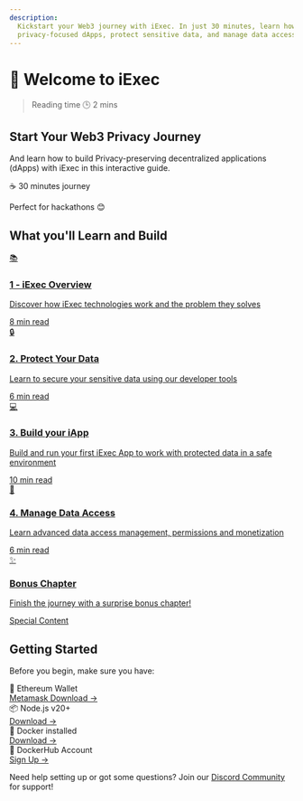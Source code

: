 ```yaml
---
description:
  Kickstart your Web3 journey with iExec. In just 30 minutes, learn how to build
  privacy-focused dApps, protect sensitive data, and manage data access.
---
```


<script setup>
import InfoIcon from '../components/InfoIcon.vue'
</script>

# 👋 Welcome to iExec

> Reading time 🕒 2 mins

<div class="bg-gradient-to-r from-[#fcd15a] to-[#ffad4d] rounded-[6px] px-8 pb-4 text-gray-800 max-w-3xl mx-auto mb-6">
  <h2 class="text-2xl font-bold mt-0 border-none!">Start Your Web3 Privacy Journey</h2>
  <p>And learn how to build Privacy-preserving decentralized applications (dApps) with iExec in this interactive guide.</p>
  <div class="mt-6 flex items-center gap-4">
    <span class="bg-gray-900 text-white px-4 py-2 rounded-full font-medium">☕ 30 minutes journey</span>
    <p>Perfect for hackathons 😊</p>
  </div>
</div>

## What you'll Learn and Build

<div class="grid grid-cols-1 md:grid-cols-2 gap-6 my-8">
  <a href="helloWorld/1-overview" class="bg-[var(--vp-c-bg-soft)] rounded-[6px] p-6 shadow-md hover:shadow-lg transition-all! duration-300 hover:-translate-y-1 flex gap-4 no-underline! relative overflow-hidden before:absolute before:top-0 before:left-0 before:w-full before:h-1 before:bg-[#fcd15a] before:transform before:scale-x-0 before:origin-left before:transition-transform before:duration-300 hover:before:scale-x-100">
    <div class="text-3xl">📚</div>
    <div class="flex flex-col h-full min-h-[120px]">
      <h3 class="m-0! text-lg leading-tight text-[var(--vp-c-text-1)]">1 - iExec Overview</h3>
      <p class="my-4 text-sm text-[var(--vp-c-text-2)]">Discover how iExec technologies work and the problem they solves</p>
      <div class="mt-auto pt-3">
        <span class="inline-block text-sm bg-[var(--vp-c-bg-soft)] rounded text-[var(--vp-c-text-4)]">8 min read</span>
      </div>
    </div>
  </a>

  <a href="helloWorld/2-protectData" class="bg-[var(--vp-c-bg-soft)] rounded-[6px] p-6 shadow-md transition-all! hover:shadow-lg duration-300 hover:-translate-y-1 flex gap-4 no-underline! relative overflow-hidden before:absolute before:top-0 before:left-0 before:w-full before:h-1 before:bg-[#fcd15a] before:transform before:scale-x-0 before:origin-left before:transition-transform before:duration-300 hover:before:scale-x-100">
    <div class="text-3xl">🔒</div>
    <div class="flex flex-col h-full min-h-[120px]">
      <h3 class="m-0! text-lg leading-tight text-[var(--vp-c-text-1)]">2. Protect Your Data</h3>
      <p class="my-4 text-sm text-[var(--vp-c-text-2)]">Learn to secure your sensitive data using our developer tools</p>
      <div class="mt-auto pt-3">
        <span class="inline-block text-sm bg-[var(--vp-c-bg-soft)] rounded text-[var(--vp-c-text-4)]">6 min read</span>
      </div>
    </div>
  </a>

  <a href="helloWorld/3-buildIApp" class="bg-[var(--vp-c-bg-soft)] rounded-[6px] p-6 shadow-md hover:shadow-lg transition-all! duration-300 hover:-translate-y-1 flex gap-4 no-underline! relative overflow-hidden before:absolute before:top-0 before:left-0 before:w-full before:h-1 before:bg-[#fcd15a] before:transform before:scale-x-0 before:origin-left before:transition-transform before:duration-300 hover:before:scale-x-100">
    <div class="text-3xl">💻</div>
    <div class="flex flex-col h-full min-h-[120px]">
      <h3 class="m-0! text-lg leading-tight text-[var(--vp-c-text-1)]">3. Build your iApp</h3>
      <p class="my-4 text-sm text-[var(--vp-c-text-2)]">Build and run your first iExec App to work with protected data in a safe environment</p>
      <div class="mt-auto pt-3">
        <span class="inline-block text-sm bg-[var(--vp-c-bg-soft)] rounded text-[var(--vp-c-text-4)]">10 min read</span>
      </div>
    </div>
  </a>

  <a href="helloWorld/4-manageDataAccess" class="bg-[var(--vp-c-bg-soft)] rounded-[6px] p-6 shadow-md hover:shadow-lg transition-all! duration-300 hover:-translate-y-1 flex gap-4 no-underline! relative overflow-hidden before:absolute before:top-0 before:left-0 before:w-full before:h-1 before:bg-[#fcd15a] before:transform before:scale-x-0 before:origin-left before:transition-transform before:duration-300 hover:before:scale-x-100">
    <div class="text-3xl">🔑</div>
    <div class="flex flex-col h-full min-h-[120px]">
      <h3 class="m-0! text-lg leading-tight text-[var(--vp-c-text-1)]">4. Manage Data Access</h3>
      <p class="my-4 text-sm text-[var(--vp-c-text-2)]">Learn advanced data access management, permissions and monetization</p>
      <div class="mt-auto pt-3">
        <span class="inline-block text-sm bg-[var(--vp-c-bg-soft)] rounded text-[var(--vp-c-text-4)]">6 min read</span>
      </div>
    </div>
  </a>
  
  <a href="helloWorld/5-bonusChapter" class="bg-gradient-to-r from-[#ce2c68] to-[#3f0d3f] text-white rounded-[6px] p-6 shadow-md hover:shadow-lg transition-all! duration-300 hover:-translate-y-1 flex gap-4 no-underline! relative overflow-hidden before:absolute before:top-0 before:left-0 before:w-full before:h-1 before:bg-gradient-to-r before:from-[#ce2c68] before:to-[#3f0d3f] before:transform before:scale-x-0 before:origin-left before:transition-transform before:duration-300 hover:before:scale-x-100">
    <div class="text-3xl">✨</div>
    <div class="flex flex-col h-full min-h-[120px]">
      <h3 class="m-0 text-lg leading-tight text-white">Bonus Chapter</h3>
      <p class="my-4 text-sm text-white">Finish the journey with a surprise bonus chapter!</p>
      <div class="mt-auto pt-3">
        <span class="text-white">Special Content</span>
      </div>
    </div>
  </a>
</div>

## Getting Started

Before you begin, make sure you have:

<div class="flex flex-col gap-2 my-4 pl-0">
  <div class="flex items-center gap-4 text-left">
    <div class="flex items-center gap-1 flex-1 text-sm font-medium">
      🦊 Ethereum Wallet 
      <InfoIcon tooltip="Required to interact with iExec sidechain Bellecour features, manage your data access permissions, and handle transactions on the iExec platform" />
    </div>
    <a target="_blank" href="https://chromewebstore.google.com/detail/metamask/nkbihfbeogaeaoehlefnkodbefgpgknn" class="no-underline! text-sm ml-auto hover:underline!">Metamask Download →</a>
  </div>
  <div class="flex items-center gap-4 text-left">
    <div class="flex items-center gap-1 flex-1 text-sm font-medium">
      📦 Node.js v20+ 
      <InfoIcon tooltip="Required runtime environment for running JavaScript code and managing project dependencies" />
    </div>
    <a target="_blank" href="https://nodejs.org/en/" class="no-underline! text-sm ml-auto hover:underline!">Download →</a>
  </div>
   <div class="flex items-center gap-4 text-left">
    <div class="flex items-center gap-1 flex-1 text-sm font-medium">
      🐳 Docker installed 
      <InfoIcon tooltip="Docker is essential for creating isolated containers that package your iExec applications with all dependencies. This ensures consistent and secure execution across different environments, especially in TEEs (Trusted Execution Environments)" />
    </div>
    <a target="_blank" href="https://docker.com/" class="no-underline! text-sm ml-auto hover:underline!">Download →</a>
  </div>
  
  <div class="flex items-center gap-4 text-left">
    <div class="flex items-center gap-1 flex-1 text-sm font-medium">
      🐳 DockerHub Account 
      <InfoIcon tooltip="Needed to publish and manage your iExec applications in containers for secure deployment" />
    </div>
    <a target="_blank" href="https://hub.docker.com/" class="no-underline! text-sm ml-auto hover:underline!">Sign Up →</a>
  </div>
</div>

<div class="bg-gradient-to-r from-green-400/10 to-green-400/5 rounded-[6px] p-6 border-l-4 border-green-600 mb-6">
  <p class="m-0! font-medium">Need help setting up or got some questions? Join our <a target="_blank" href="https://discord.gg/6yrgRH6ATD">Discord Community</a> for support!</p>
</div>
